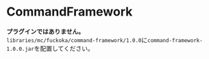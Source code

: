 # CommandFramework
**__プラグインではありません。__**  
`libraries/mc/fuckoka/command-framework/1.0.0`に`command-framework-1.0.0.jar`を配置してください。
